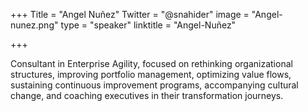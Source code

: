 ﻿+++
Title = "Angel Nuñez"
Twitter = "@snahider"
image = "Angel-nunez.png"
type = "speaker"
linktitle = "Angel-Nuñez"

+++

Consultant in Enterprise Agility, focused on rethinking organizational structures, improving portfolio management, optimizing value flows, sustaining continuous improvement programs, accompanying cultural change, and coaching executives in their transformation journeys.
